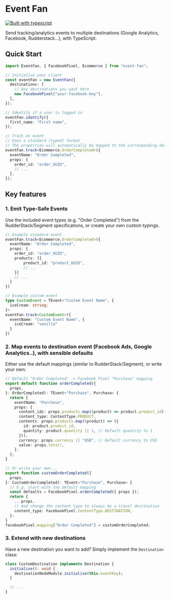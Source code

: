 # Event Fan

[![Built with
typescript](https://badgen.net/badge/icon/typescript?icon=typescript&label)](https://www.typescriptlang.org/)

Send tracking/analytics events to multiple destinations (Google Analytics, Facebook, Rudderstack...), with TypeScript.

## Quick Start

```typescript
import EventFan, { FacebookPixel, Ecommerce } from "event-fan";

// Initialise your client
const eventFan = new EventFan({
  destinations: [
    // Any destinations you want here
    new FacebookPixel("your-facebook-key"),
  ],
});

// Identify if a user is logged in
eventFan.identify({
  first_name: "First name",
});

// Track an event
// Uses a standard (typed) format
// The properties will automatically be mapped to the corresponding destination formats
eventFan.track<Ecommerce.OrderCompleted>({
  eventName: "Order Completed",
  props: {
    order_id: "order_UUID",
    // ...
  },
});
```

## Key features

### 1. Emit Type-Safe Events

Use the included event types (e.g. "Order Completed") from the
RudderStack/Segment specifications, or create your own custom typings.

```typescript
// Example standard event
eventFan.track<Ecommerce.OrderCompleted>({
  eventName: "Order Completed",
  props: {
    order_id: "order_UUID",
    products: [{
        product_id: "product_UUID",
        // ...
    }]
    // ...
  }
})

// Example custom event
type CustomEvent = TEvent<"Custom Event Name", {
  iceCream: string;
}>
eventFan.track<CustomEvent>({
  eventName: "Custom Event Name", {
    iceCream: "vanilla"
  }
})

```

### 2. Map events to destination event (Facebook Ads, Google Analytics..), with sensible defaults

Either use the default mappings (similar to RudderStack/Segment), or write your own:

```typescript
// Default "Order Completed" -> Facebook Pixel "Purchase" mapping
export default function orderCompleted({
  props,
}: OrderCompleted): TEvent<"Purchase", Purchase> {
  return {
    eventName: "Purchase",
    props: {
      content_ids: props.products.map((product) => product.product_id),
      content_type: ContentType.PRODUCT,
      contents: props.products.map((product) => ({
        id: product.product_id,
        quantity: product.quantity || 1, // Default quantity to 1
      })),
      currency: props.currency || "USD", // Default currency to USD
      value: props.total!,
    },
  };
}

// Or write your own...
export function customOrderCompleted({
  props,
}: CustomOrderCompleted): TEvent<"Purchase", Purchase> {
  // E.g. start with the default mapping
  const defaults = FacebookPixel.orderCompleted({ props });
  return {
    ...props,
    // And change the content type to always be a travel destination
    content_type: FacebookPixel.ContentType.DESTINATION,
  };
}
facebookPixel.mapping["Order Completed"] = customOrderCompleted;
```

### 3. Extend with new destinations

Have a new destination you want to add? Simply implement the `Destination` class:

```typescript
class CustomDestination implements Destination {
  initialise(): void {
    destinationNodeModule.initialise(this.eventKey);
  }

  // ...
}
```
